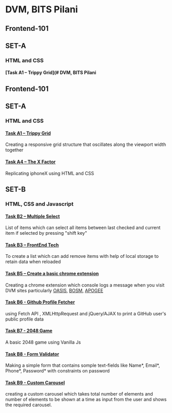 # DVM, BITS Pilani
## Frontend-101
## SET-A 
### HTML and CSS


#### [Task A1 – Trippy Grid](# DVM, BITS Pilani
## Frontend-101
## SET-A 
### HTML and CSS


#### [Task A1 – Trippy Grid](https://priyanshu-09.github.io/frontend-101/A/A1.html)
Creating a responsive grid structure that oscillates along the viewport width together 

#### [Task A4 – The X Factor](https://priyanshu-09.github.io/frontend-101/A/A4.html)
Replicating iphoneX using HTML and CSS



## SET-B
### HTML, CSS and Javascript

#### [Task B2 – Multiple Select](https://priyanshu-09.github.io/frontend-101/B/B2.html)
List of items which can select all items between last checked and current item if selected by pressing "shift key"  
#### [Task B3 – FrontEnd Tech](https://priyanshu-09.github.io/frontend-101/B/B3.html)
To create a list which can add remove items with help of local storage to retain data when reloaded

#### [Task B5 – Create a basic chrome extension](https://github.com/chirag-wadhwa/frontend-101/tree/master/B/Chrome%20Extension)
Creating a chrome extension which console logs a message when you visit DVM sites particularly [OASIS](https://bits-oasis.org/), [BOSM](https://www.bits-bosm.org/), [APOGEE](https://www.bits-apogee.org/)
#### [Task B6 - Github Profile Fetcher](https://priyanshu-09.github.io/frontend-101/B/B6.html)
using Fetch API , XMLHttpRequest and jQuery/AJAX to print a GitHub user's public profile data
#### [Task B7 - 2048 Game](https://priyanshu-09.github.io/frontend-101/B/B7.html)
A basic 2048 game using Vanilla Js
#### [Task B8 - Form Validator](https://priyanshu-09.github.io/frontend-101/B/B8.html)
Making a simple form that contains somple text-fields like Name*, Email*, Phone*, Password* with constraints on password
#### [Task B9 - Custom Carousel](https://chirag-wadhwa.github.io/frontend-101/B/B9.html)
creating a custom carousel which takes total number of elements and number of elements to be shown at a time as input from the user and shows the required carousel.
